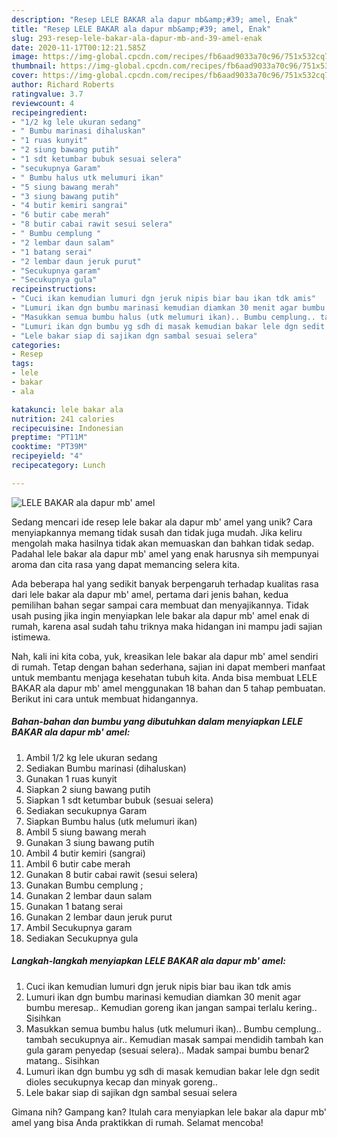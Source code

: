 ```yaml
---
description: "Resep LELE BAKAR ala dapur mb&amp;#39; amel, Enak"
title: "Resep LELE BAKAR ala dapur mb&amp;#39; amel, Enak"
slug: 293-resep-lele-bakar-ala-dapur-mb-and-39-amel-enak
date: 2020-11-17T00:12:21.585Z
image: https://img-global.cpcdn.com/recipes/fb6aad9033a70c96/751x532cq70/lele-bakar-ala-dapur-mb-amel-foto-resep-utama.jpg
thumbnail: https://img-global.cpcdn.com/recipes/fb6aad9033a70c96/751x532cq70/lele-bakar-ala-dapur-mb-amel-foto-resep-utama.jpg
cover: https://img-global.cpcdn.com/recipes/fb6aad9033a70c96/751x532cq70/lele-bakar-ala-dapur-mb-amel-foto-resep-utama.jpg
author: Richard Roberts
ratingvalue: 3.7
reviewcount: 4
recipeingredient:
- "1/2 kg lele ukuran sedang"
- " Bumbu marinasi dihaluskan"
- "1 ruas kunyit"
- "2 siung bawang putih"
- "1 sdt ketumbar bubuk sesuai selera"
- "secukupnya Garam"
- " Bumbu halus utk melumuri ikan"
- "5 siung bawang merah"
- "3 siung bawang putih"
- "4 butir kemiri sangrai"
- "6 butir cabe merah"
- "8 butir cabai rawit sesui selera"
- " Bumbu cemplung "
- "2 lembar daun salam"
- "1 batang serai"
- "2 lembar daun jeruk purut"
- "Secukupnya garam"
- "Secukupnya gula"
recipeinstructions:
- "Cuci ikan kemudian lumuri dgn jeruk nipis biar bau ikan tdk amis"
- "Lumuri ikan dgn bumbu marinasi kemudian diamkan 30 menit agar bumbu meresap.. Kemudian goreng ikan jangan sampai terlalu kering.. Sisihkan"
- "Masukkan semua bumbu halus (utk melumuri ikan).. Bumbu cemplung.. tambah secukupnya air.. Kemudian masak sampai mendidih tambah kan gula garam penyedap (sesuai selera).. Madak sampai bumbu benar2 matang.. Sisihkan"
- "Lumuri ikan dgn bumbu yg sdh di masak kemudian bakar lele dgn sedit dioles secukupnya kecap dan minyak goreng.."
- "Lele bakar siap di sajikan dgn sambal sesuai selera"
categories:
- Resep
tags:
- lele
- bakar
- ala

katakunci: lele bakar ala 
nutrition: 241 calories
recipecuisine: Indonesian
preptime: "PT11M"
cooktime: "PT39M"
recipeyield: "4"
recipecategory: Lunch

---
```



![LELE BAKAR ala dapur mb&#39; amel](https://img-global.cpcdn.com/recipes/fb6aad9033a70c96/751x532cq70/lele-bakar-ala-dapur-mb-amel-foto-resep-utama.jpg)

Sedang mencari ide resep lele bakar ala dapur mb&#39; amel yang unik? Cara menyiapkannya memang tidak susah dan tidak juga mudah. Jika keliru mengolah maka hasilnya tidak akan memuaskan dan bahkan tidak sedap. Padahal lele bakar ala dapur mb&#39; amel yang enak harusnya sih mempunyai aroma dan cita rasa yang dapat memancing selera kita.



Ada beberapa hal yang sedikit banyak berpengaruh terhadap kualitas rasa dari lele bakar ala dapur mb&#39; amel, pertama dari jenis bahan, kedua pemilihan bahan segar sampai cara membuat dan menyajikannya. Tidak usah pusing jika ingin menyiapkan lele bakar ala dapur mb&#39; amel enak di rumah, karena asal sudah tahu triknya maka hidangan ini mampu jadi sajian istimewa.


Nah, kali ini kita coba, yuk, kreasikan lele bakar ala dapur mb&#39; amel sendiri di rumah. Tetap dengan bahan sederhana, sajian ini dapat memberi manfaat untuk membantu menjaga kesehatan tubuh kita. Anda bisa membuat LELE BAKAR ala dapur mb&#39; amel menggunakan 18 bahan dan 5 tahap pembuatan. Berikut ini cara untuk membuat hidangannya.

<!--inarticleads1-->

##### Bahan-bahan dan bumbu yang dibutuhkan dalam menyiapkan LELE BAKAR ala dapur mb&#39; amel:

1. Ambil 1/2 kg lele ukuran sedang
1. Sediakan  Bumbu marinasi (dihaluskan)
1. Gunakan 1 ruas kunyit
1. Siapkan 2 siung bawang putih
1. Siapkan 1 sdt ketumbar bubuk (sesuai selera)
1. Sediakan secukupnya Garam
1. Siapkan  Bumbu halus (utk melumuri ikan)
1. Ambil 5 siung bawang merah
1. Gunakan 3 siung bawang putih
1. Ambil 4 butir kemiri (sangrai)
1. Ambil 6 butir cabe merah
1. Gunakan 8 butir cabai rawit (sesui selera)
1. Gunakan  Bumbu cemplung ;
1. Gunakan 2 lembar daun salam
1. Gunakan 1 batang serai
1. Gunakan 2 lembar daun jeruk purut
1. Ambil Secukupnya garam
1. Sediakan Secukupnya gula




<!--inarticleads2-->

##### Langkah-langkah menyiapkan LELE BAKAR ala dapur mb&#39; amel:

1. Cuci ikan kemudian lumuri dgn jeruk nipis biar bau ikan tdk amis
1. Lumuri ikan dgn bumbu marinasi kemudian diamkan 30 menit agar bumbu meresap.. Kemudian goreng ikan jangan sampai terlalu kering.. Sisihkan
1. Masukkan semua bumbu halus (utk melumuri ikan).. Bumbu cemplung.. tambah secukupnya air.. Kemudian masak sampai mendidih tambah kan gula garam penyedap (sesuai selera).. Madak sampai bumbu benar2 matang.. Sisihkan
1. Lumuri ikan dgn bumbu yg sdh di masak kemudian bakar lele dgn sedit dioles secukupnya kecap dan minyak goreng..
1. Lele bakar siap di sajikan dgn sambal sesuai selera




Gimana nih? Gampang kan? Itulah cara menyiapkan lele bakar ala dapur mb&#39; amel yang bisa Anda praktikkan di rumah. Selamat mencoba!
